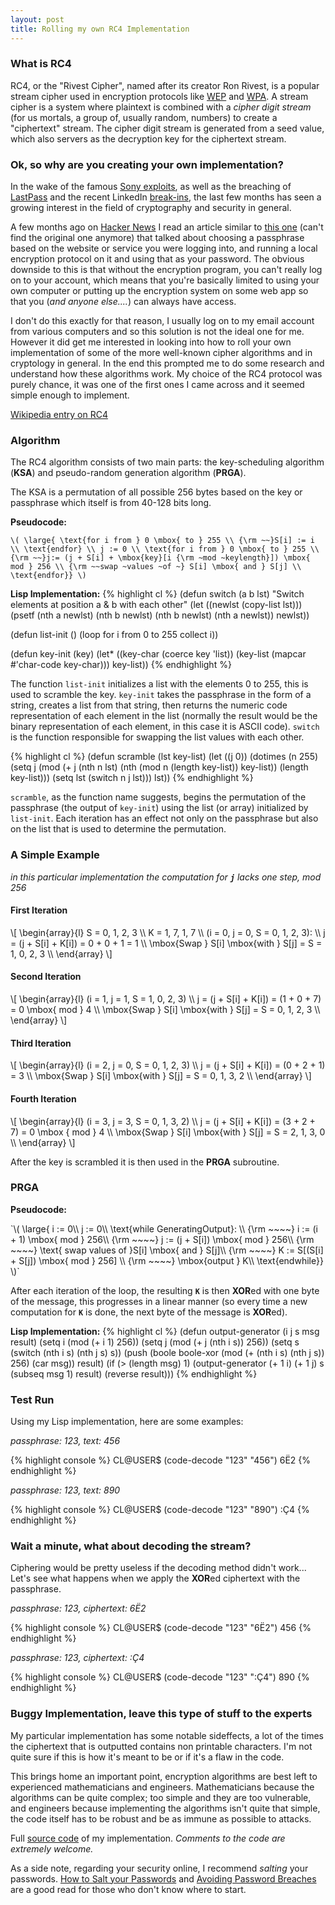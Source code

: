 ```yaml
---
layout: post
title: Rolling my own RC4 Implementation
---
```


### What is RC4

RC4, or the "Rivest Cipher", named after its creator Ron Rivest, is a popular stream cipher used in encryption protocols like [WEP](http://en.wikipedia.org/wiki/Wired_Equivalent_Privacy) and [WPA](http://en.wikipedia.org/wiki/Wi-Fi_Protected_Access). A stream cipher is a system where plaintext is combined with a *cipher digit stream* (for us mortals, a group of, usually random, numbers) to create a "ciphertext" stream. The cipher digit stream is generated from a seed value, which also servers as the decryption key for the ciphertext stream.

### Ok, so why are you creating your own implementation?

In the wake of the famous [Sony exploits](http://www.wired.com/gamelife/2011/05/sony-online-entertainment-hack/), as well as the breaching of [LastPass](http://www.pcworld.com/article/227268/lastpass_ceo_explains_possible_hack.html) and the recent LinkedIn [break-ins](http://www.forbes.com/sites/reuvencohen/2012/06/06/linkedin-hacked-a-few-apps-suggestions-for-protecting-your-online-passwords/), the last few months has seen a growing interest in the field of cryptography and security in general. 

A few months ago on [Hacker News](http://news.ycombinator.com) I read an article similar to [this one](http://lifehacker.com/5715794/how-to-write-down-and-encrypt-your-passwords-with-an-old+school-tabula-recta) (can't find the original one anymore) that talked about choosing a passphrase based on the website or service you were logging into, and running a local encryption protocol on it and using that as your password. The obvious downside to this is that without the encryption program, you can't really log on to your account, which means that you're basically limited to using your own computer or putting up the encryption system on some web app so that you (*and anyone else....*) can always have access.

I don't do this exactly for that reason, I usually log on to my email account from various computers and so this solution is not the ideal one for me. However it did get me interested in looking into how to roll your own implementation of some of the more well-known cipher algorithms and in cryptology in general. In the end this prompted me to do some research and understand how these algorithms work. My choice of the RC4 protocol was purely chance, it was one of the first ones I came across and it seemed simple enough to implement.

[Wikipedia entry on RC4](http://en.wikipedia.org/wiki/RC4)

### Algorithm

The RC4 algorithm consists of two main parts: the key-scheduling algorithm (**KSA**) and pseudo-random generation algorithm (**PRGA**).

The KSA is a permutation of all possible 256 bytes based on the key or passphrase which itself is from 40-128 bits long.

**Pseudocode:**

`\(
\large{ \text{for i from } 0 \mbox{ to } 255 \\
{\rm ~~}S[i] := i \\
\text{endfor} \\
j := 0 \\
\text{for i from } 0 \mbox{ to } 255 \\
{\rm ~~}j:= (j + S[i] + \mbox{key}[i {\rm ~mod ~keylength}]) \mbox{ mod } 256 \\
{\rm ~~swap ~values ~of ~} S[i] \mbox{ and } S[j] \\
\text{endfor}}
\)`

**Lisp Implementation:**
{% highlight cl %}
(defun switch (a b lst)
"Switch elements at position a & b with each other"
  (let ((newlst (copy-list lst)))
    (psetf (nth a newlst) (nth b newlst)
           (nth b newlst) (nth a newlst))
    newlst))

(defun list-init ()
  (loop for i from 0 to 255
    collect i))

(defun key-init (key)
  (let* ((key-char (coerce key 'list))
         (key-list (mapcar #'char-code key-char)))
    key-list))
{% endhighlight %}

The function `list-init` initializes a list with the elements 0 to 255, this is used to scramble the key. `key-init` takes the passphrase in the form of a string, creates a list from that string, then returns the numeric code representation of each element in the list (normally the result would be the binary representation of each element, in this case it is ASCII code). `switch` is the function responsible for swapping the list values with each other.

{% highlight cl %}
(defun scramble (lst key-list)
  (let ((j 0))
    (dotimes (n 255)
      (setq j (mod (+ j
                      (nth n lst)
                      (nth (mod n (length key-list))
                           key-list))
                   (length key-list)))
      (setq lst (switch n j lst)))
    lst))
{% endhighlight %}

`scramble`, as the function name suggests, begins the permutation of the passphrase (the output of `key-init`) using the list (or array) initialized by `list-init`. Each iteration has an effect not only on the passphrase but also on the list that is used to determine the permutation.

### A Simple Example
*in this particular implementation the computation for **`j`** lacks one step, mod 256*

#### First Iteration
<div>
\[
\begin{array}{l}
S = 0, 1, 2, 3 \\
K = 1, 7, 1, 7  \\
(i = 0, j = 0, S = 0, 1, 2, 3): \\
j = (j + S[i] + K[i]) = 0 + 0 + 1 = 1 \\
\mbox{Swap } S[i] \mbox{with } S[j] = S = 1, 0, 2, 3 \\
\end{array}
\]
</div>

#### Second Iteration
<div>
\[
\begin{array}{l}
(i = 1, j = 1, S = 1, 0, 2, 3) \\
j = (j + S[i] + K[i]) = (1 + 0 + 7) = 0 \mbox{ mod } 4 \\
\mbox{Swap } S[i] \mbox{with } S[j] = S = 0, 1, 2, 3 \\
\end{array}
\]
</div>

#### Third Iteration
<div>
\[
\begin{array}{l}
(i = 2, j = 0, S = 0, 1, 2, 3) \\
j = (j + S[i] + K[i]) = (0 + 2 + 1) = 3 \\
\mbox{Swap } S[i] \mbox{with } S[j] = S = 0, 1, 3, 2 \\
\end{array}
\]
</div>

#### Fourth Iteration
<div>
\[
\begin{array}{l}
(i = 3, j = 3, S = 0, 1, 3, 2) \\
j = (j + S[i] + K[i]) = (3 + 2 + 7) = 0 \mbox { mod } 4 \\
\mbox{Swap } S[i] \mbox{with } S[j] = S = 2, 1, 3, 0 \\
\end{array}
\]
</div> 

After the key is scrambled it is then used in the **PRGA** subroutine.

### PRGA

**Pseudocode:**

<section class="code">
`\(
\large{ i := 0\\
j := 0\\
\text{while GeneratingOutput}: \\
{\rm ~~~~} i := (i + 1) \mbox{ mod } 256\\
{\rm ~~~~} j := (j + S[i]) \mbox{ mod } 256\\
{\rm ~~~~} \text{ swap values of }S[i] \mbox{ and } S[j]\\
{\rm ~~~~} K := S[(S[i] + S[j]) \mbox{ mod } 256] \\
{\rm ~~~~} \mbox{output } K\\
\text{endwhile}}
\)`
</section>

After each iteration of the loop, the resulting **`K`** is then **XOR**ed with one byte of the message, this progresses in a linear manner (so every time a new computation for **`K`** is done, the next byte of the message is **XOR**ed).

**Lisp Implementation:**
{% highlight cl %}
(defun output-generator (i j s msg result)
  (setq i (mod (+ i 1) 256))
  (setq j (mod (+ j (nth i s)) 256))
  (setq s (switch (nth i s)
                  (nth j s) s))
  (push (boole boole-xor (mod (+ (nth i s)
                                 (nth j s))
                              256)
               (car msg)) result)
  (if (> (length msg) 1)
      (output-generator (+ 1 i)
                        (+ 1 j)
                        s
                        (subseq msg 1)
                        result)
      (reverse result)))
{% endhighlight %}

### Test Run
Using my Lisp implementation, here are some examples:

*passphrase: 123, text: 456*
<section class="shell">
{% highlight console %}
CL@USER$ (code-decode "123" "456")
6Ë2
{% endhighlight %}
</section>

*passphrase: 123, text: 890*
<section class="shell">
{% highlight console %}
CL@USER$ (code-decode "123" "890")
:Ç4
{% endhighlight %}
</section>

### Wait a minute, what about decoding the stream?
Ciphering would be pretty useless if the decoding method didn't work... Let's see what happens when we apply the **XOR**ed ciphertext with the passphrase.

*passphrase: 123, ciphertext: 6Ë2*
<section class="shell">
{% highlight console %}
CL@USER$ (code-decode "123" "6Ë2")
456
{% endhighlight %}
</section>

*passphrase: 123, ciphertext: :Ç4*
<section class="shell">
{% highlight console %}
CL@USER$ (code-decode "123" ":Ç4")
890
{% endhighlight %}
</section>

### Buggy Implementation, leave this type of stuff to the experts
My particular implementation has some notable sideffects, a lot of the times the ciphertext that is outputted contains non printable characters. I'm not quite sure if this is how it's meant to be or if it's a flaw in the code.

This brings home an important point, encryption algorithms are best left to experienced mathematicians and engineers. Mathematicians because the algorithms can be quite complex; too simple and they are too vulnerable, and engineers because implementing the algorithms isn't quite that simple, the code itself has to be robust and be as immune as possible to attacks.

Full [source code](https://github.com/paradigmshift/salt-n-pepper) of my implementation. *Comments to the code are extremely welcome.*

As a side note, regarding your security online, I recommend *salting* your passwords. [How to Salt your Passwords](http://peebs.org/heres-how-to-salt-your-own-passwords-and-prev) and [Avoiding Password Breaches](http://www.readwriteweb.com/archives/avoiding-password-breaches-101-salt-your-hash.php) are a good read for those who don't know where to start.

